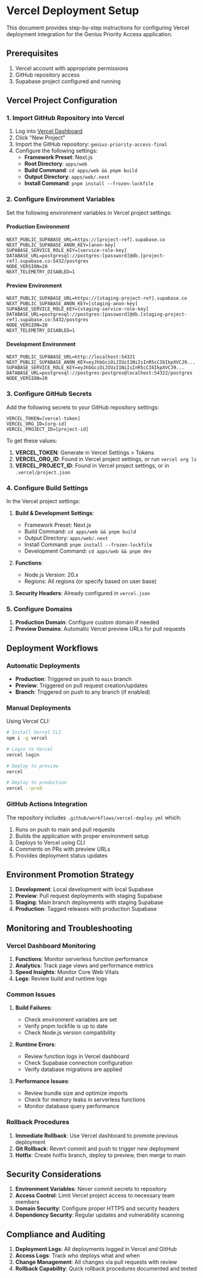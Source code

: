 # Vercel Deployment Setup

This document provides step-by-step instructions for configuring Vercel deployment integration for the Genius Priority Access application.

## Prerequisites

1. Vercel account with appropriate permissions
2. GitHub repository access
3. Supabase project configured and running

## Vercel Project Configuration

### 1. Import GitHub Repository into Vercel

1. Log into [Vercel Dashboard](https://vercel.com/dashboard)
2. Click "New Project"
3. Import the GitHub repository: `genius-priority-access-final`
4. Configure the following settings:
   - **Framework Preset**: Next.js
   - **Root Directory**: `apps/web`
   - **Build Command**: `cd apps/web && pnpm build`
   - **Output Directory**: `apps/web/.next`
   - **Install Command**: `pnpm install --frozen-lockfile`

### 2. Configure Environment Variables

Set the following environment variables in Vercel project settings:

#### Production Environment

```env
NEXT_PUBLIC_SUPABASE_URL=https://[project-ref].supabase.co
NEXT_PUBLIC_SUPABASE_ANON_KEY=[anon-key]
SUPABASE_SERVICE_ROLE_KEY=[service-role-key]
DATABASE_URL=postgresql://postgres:[password]@db.[project-ref].supabase.co:5432/postgres
NODE_VERSION=20
NEXT_TELEMETRY_DISABLED=1
```

#### Preview Environment

```env
NEXT_PUBLIC_SUPABASE_URL=https://[staging-project-ref].supabase.co
NEXT_PUBLIC_SUPABASE_ANON_KEY=[staging-anon-key]
SUPABASE_SERVICE_ROLE_KEY=[staging-service-role-key]
DATABASE_URL=postgresql://postgres:[password]@db.[staging-project-ref].supabase.co:5432/postgres
NODE_VERSION=20
NEXT_TELEMETRY_DISABLED=1
```

#### Development Environment

```env
NEXT_PUBLIC_SUPABASE_URL=http://localhost:54321
NEXT_PUBLIC_SUPABASE_ANON_KEY=eyJhbGciOiJIUzI1NiIsInR5cCI6IkpXVCJ9...
SUPABASE_SERVICE_ROLE_KEY=eyJhbGciOiJIUzI1NiIsInR5cCI6IkpXVCJ9...
DATABASE_URL=postgresql://postgres:postgres@localhost:54322/postgres
NODE_VERSION=20
```

### 3. Configure GitHub Secrets

Add the following secrets to your GitHub repository settings:

```env
VERCEL_TOKEN=[vercel-token]
VERCEL_ORG_ID=[org-id]
VERCEL_PROJECT_ID=[project-id]
```

To get these values:

1. **VERCEL_TOKEN**: Generate in Vercel Settings > Tokens
2. **VERCEL_ORG_ID**: Found in Vercel project settings, or run `vercel org ls`
3. **VERCEL_PROJECT_ID**: Found in Vercel project settings, or in `.vercel/project.json`

### 4. Configure Build Settings

In the Vercel project settings:

1. **Build & Development Settings**:
   - Framework Preset: Next.js
   - Build Command: `cd apps/web && pnpm build`
   - Output Directory: `apps/web/.next`
   - Install Command: `pnpm install --frozen-lockfile`
   - Development Command: `cd apps/web && pnpm dev`

2. **Functions**:
   - Node.js Version: 20.x
   - Regions: All regions (or specify based on user base)

3. **Security Headers**: Already configured in `vercel.json`

### 5. Configure Domains

1. **Production Domain**: Configure custom domain if needed
2. **Preview Domains**: Automatic Vercel preview URLs for pull requests

## Deployment Workflows

### Automatic Deployments

- **Production**: Triggered on push to `main` branch
- **Preview**: Triggered on pull request creation/updates
- **Branch**: Triggered on push to any branch (if enabled)

### Manual Deployments

Using Vercel CLI:

```bash
# Install Vercel CLI
npm i -g vercel

# Login to Vercel
vercel login

# Deploy to preview
vercel

# Deploy to production
vercel --prod
```

### GitHub Actions Integration

The repository includes `.github/workflows/vercel-deploy.yml` which:

1. Runs on push to main and pull requests
2. Builds the application with proper environment setup
3. Deploys to Vercel using CLI
4. Comments on PRs with preview URLs
5. Provides deployment status updates

## Environment Promotion Strategy

1. **Development**: Local development with local Supabase
2. **Preview**: Pull request deployments with staging Supabase
3. **Staging**: Main branch deployments with staging Supabase
4. **Production**: Tagged releases with production Supabase

## Monitoring and Troubleshooting

### Vercel Dashboard Monitoring

1. **Functions**: Monitor serverless function performance
2. **Analytics**: Track page views and performance metrics
3. **Speed Insights**: Monitor Core Web Vitals
4. **Logs**: Review build and runtime logs

### Common Issues

1. **Build Failures**:
   - Check environment variables are set
   - Verify pnpm lockfile is up to date
   - Check Node.js version compatibility

2. **Runtime Errors**:
   - Review function logs in Vercel dashboard
   - Check Supabase connection configuration
   - Verify database migrations are applied

3. **Performance Issues**:
   - Review bundle size and optimize imports
   - Check for memory leaks in serverless functions
   - Monitor database query performance

### Rollback Procedures

1. **Immediate Rollback**: Use Vercel dashboard to promote previous deployment
2. **Git Rollback**: Revert commit and push to trigger new deployment
3. **Hotfix**: Create hotfix branch, deploy to preview, then merge to main

## Security Considerations

1. **Environment Variables**: Never commit secrets to repository
2. **Access Control**: Limit Vercel project access to necessary team members
3. **Domain Security**: Configure proper HTTPS and security headers
4. **Dependency Security**: Regular updates and vulnerability scanning

## Compliance and Auditing

1. **Deployment Logs**: All deployments logged in Vercel and GitHub
2. **Access Logs**: Track who deploys what and when
3. **Change Management**: All changes via pull requests with review
4. **Rollback Capability**: Quick rollback procedures documented and tested